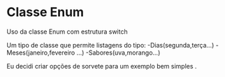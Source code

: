 # Classe Enum
 Uso da classe Enum com estrutura switch

 Um tipo de classe que permite listagens do tipo:
 -Dias(segunda,terça...)
 -Meses(janeiro,fevereiro ...)
 -Sabores(uva,morango...)

 Eu decidi criar opções de sorvete
  para um exemplo bem simples .

